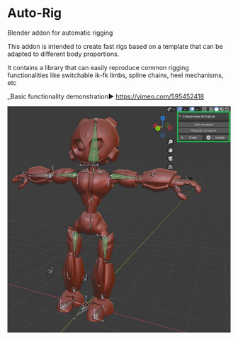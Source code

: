 # Auto-Rig

Blender addon for automatic rigging

This addon is intended to create fast rigs based on a template that can be adapted to different body proportions.

It contains a library that can easily reproduce common rigging functionalities like switchable ik-fk limbs, spline chains, heel mechanisms, etc

_Basic functionality demonstration▶️
https://vimeo.com/595452418

![Snapshot](https://github.com/udun-admin/Auto-Rig/blob/main/snapshot.jpg)
